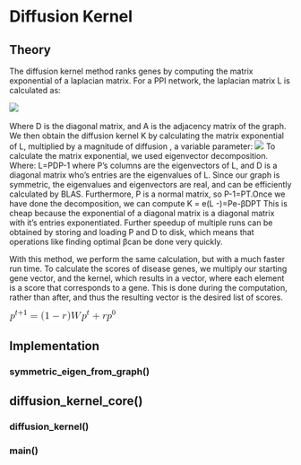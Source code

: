 # Diffusion Kernel

## Theory

The diffusion kernel method ranks genes by computing the matrix exponential of a laplacian matrix. For a PPI network, the laplacian matrix L is calculated as:

<img src="https://render.githubusercontent.com/render/math?math=L = D - A">

Where D is the diagonal matrix, and A is the adjacency matrix of the graph. We then obtain the diffusion kernel K by calculating the matrix exponential of L, multiplied by a magnitude of diffusion , a variable parameter:
<img src="https://render.githubusercontent.com/render/math?math=K = e^{L \times -\beta}">
To calculate the matrix exponential, we used eigenvector decomposition. Where:
L=PDP-1 
where P’s columns are the eigenvectors of L, and D is a diagonal matrix who’s entries are the eigenvalues of L. Since our graph is symmetric, the eigenvalues and eigenvectors are real, and can be efficiently calculated by BLAS. Furthermore, P is a normal matrix, so P-1=PT.Once we have done the decomposition, we can compute 
K = e(L  -)=Pe-βDPT
This is cheap because the exponential of a diagonal matrix is a diagonal matrix with it’s entries exponentiated. Further speedup of multiple runs can be obtained by storing and loading P and D to disk, which means that operations like finding optimal βcan be done very quickly.

With this method, we perform the same calculation, but with a much faster run time. To calculate the scores of disease genes, we multiply our starting gene vector, and the kernel, which results in a vector, where each element is a score that corresponds to a gene. This is done during the computation, rather than after, and thus the resulting vector is the desired list of scores.


![Random Walk with Restart Equation](../Images/RWR-equation.gif)


## Implementation

### symmetric_eigen_from_graph()

## diffusion_kernel_core()

### diffusion_kernel()

### main()
